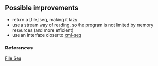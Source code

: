 ## Possible improvements

  * return a [file] seq, making it lazy
  * use a stream way of reading, so the program is not limited by memory resources (and more efficient)
  * use an interface closer to [xml-seq](https://clojuredocs.org/clojure.core/xml-seq)


### References

[File Seq](https://clojuredocs.org/clojure.core/file-seq)
